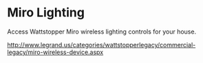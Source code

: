 # Miro Lighting
Access Wattstopper Miro wireless lighting controls for your house.

http://www.legrand.us/categories/wattstopperlegacy/commercial-legacy/miro-wireless-device.aspx

